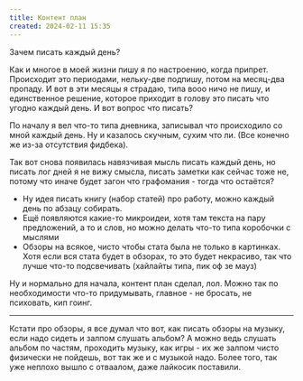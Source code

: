 ```yaml
---
title: Контент план
created: 2024-02-11 15:35
---
```


Зачем писать каждый день?

Как и многое в моей жизни пишу я по настроению, когда припрет. Происходит это периодами, нельку-две подпишу, потом на месяц-два пропаду. И вот в эти месяцы я страдаю, типа вооо ничо не пишу, и единственное решение, которое приходит в голову это писать что угодно каждый день. И вот вопрос что писать?

По началу я вел что-то типа дневника, записывал что происходило со мной каждый день. Ну и казалось скучным, сухим что ли. (Все конечно же из-за отсутствия фидбека). 

Так вот снова появилась навязчивая мысль писать каждый день, но писать лог дней я не вижу смысла, писать заметки как сейчас тоже не, потому что иначе будет загон что графомания - тогда что остаётся?

- Ну идея писать книгу (набор статей) про работу, можно каждый день по абзацу собирать. 
- Ещё появляются какие-то микроидеи, хотя там текста на пару предложений, а то и слов, но можно делать что-то типа коробочки с мыслями
- Обзоры на всякое, чисто чтобы стата была не только в картинках. Хотя если вся стата будет в обзорах, то это будет некрасиво, так что лучше что-то подсвечивать (хайлайты типа, пик оф зе мауз)

Ну и нормально для начала, контент план сделал, лол. Можно так по необходимости что-то придумывать, главное - не бросать, не психовать, кип гоинг.

---

Кстати про обзоры, я все думал что вот, как писать обзоры на музыку, если надо сидеть и залпом слушать альбом? А можно ведь слушать альбом по частям, проходить музыку, как игры - их же залпом чисто физически не пойдешь, вот так же и с музыкой надо. Более того, так уже неплохо вышло с отваалом, даже лайкосик поставили. 

